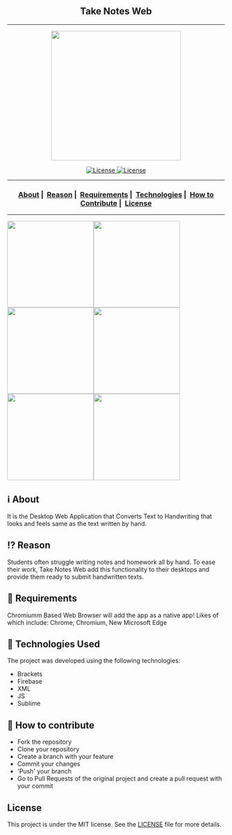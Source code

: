 <h2 align="center">Take Notes Web</h2>

___
<p align="center">
  <img src="img src="https://i.ibb.co/7Xp5p4m/TN-Web-Icon-1.png" width="300" heigth="300"\>
</p>

<p align="center">
  <a href = "https://opensource.org/">
    <img alt="License" src="https://badges.frapsoft.com/os/v2/open-source.svg?v=103">
  </a>
  <a href="LICENSE">
    <img alt="License" src="https://img.shields.io/badge/License-MIT-success.svg">
  </a>
</p>

___

<h3 align="center">
  <a href="#information_source-about">About</a>&nbsp;|&nbsp;
  <a href="#interrobang-reason">Reason</a>&nbsp;|&nbsp;
  <a href="#seedling-requirements">Requirements</a>&nbsp;|&nbsp;
  <a href="#rocket-technologies-used">Technologies</a>&nbsp;|&nbsp;
  <a href="#link-how-to-contribute">How to Contribute</a>&nbsp;|&nbsp;
  <a href="#license">License</a>
</h3>

___
<img src="https://i.ibb.co/NyfSwLt/Mobile1.png" width="200"><img src="https://i.ibb.co/LpmqVBs/Mobile2.png" width="200"><img src="https://i.ibb.co/yBrr8db/3.png" width="200"><img src="https://i.ibb.co/7nsNbYr/4.png" width="200"><img src="https://i.ibb.co/SscdVFz/ocr.png" width="200"><img src="https://i.ibb.co/bPz4SB6/Mobile5.png" width="200"> 

## :information_source: About

It is the Desktop Web Application that Converts Text to Handwriting that looks and feels same as the text written by hand.

## :interrobang: Reason

Students often struggle writing notes and homework all by hand. To ease their work, Take Notes Web add this functionality to their desktops and provide them ready to submit handwritten texts.

## :seedling: Requirements

Chromiumm Based Web Browser will add the app as a native app!
Likes of which include: Chrome, Chromium, New Microsoft Edge

## :rocket: Technologies Used

The project was developed using the following technologies:
- Brackets
- Firebase
- XML
- JS
- Sublime

## :link: How to contribute 

- Fork the repository
- Clone your repository
- Create a branch with your feature
- Commit your changes
- 'Push' your branch
- Go to Pull Requests of the original project and create a pull request with your commit

## License

This project is under the MIT license. See the [LICENSE](LICENSE) file for more details.
